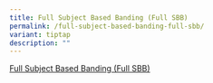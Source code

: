 ```yaml
---
title: Full Subject Based Banding (Full SBB)
permalink: /full-subject-based-banding-full-sbb/
variant: tiptap
description: ""
---
```

<p><a href="https://www.moe.gov.sg/microsites/psle-fsbb/full-subject-based-banding/main.html" rel="noopener nofollow" target="_blank">Full Subject Based Banding (Full SBB)</a>
</p>